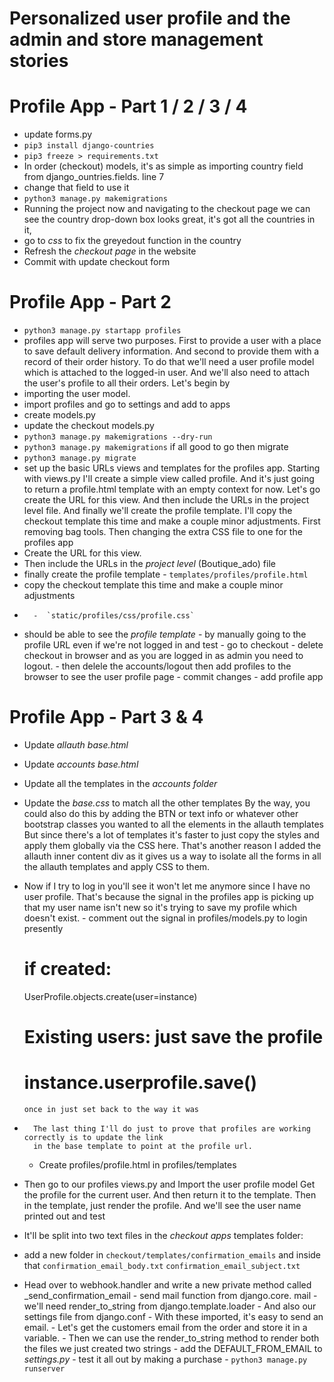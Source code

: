 # Personalized user profile and the admin and store management stories
# Profile App - Part 1 / 2 / 3 / 4
-  update forms.py
- `pip3 install django-countries`
- `pip3 freeze > requirements.txt`
-    In order (checkout) models, it's as simple as importing country field from django_ountries.fields.  line 7
-    change that field to use it
-   `python3 manage.py makemigrations`
-   Running the project now and navigating to the checkout page
    we can see the country drop-down box looks great, it's got all the countries in it,
-   go to *css* to fix the greyedout function in the country 
-   Refresh the *checkout page* in the website
-   Commit with update checkout form
#   Profile App - Part 2
-   `python3 manage.py startapp profiles`
-   profiles app will serve two purposes.
        First to provide a user with a place to
        save default delivery information.
        And second to provide them with a record of their order history.
        To do that we'll need a user profile model which is attached to the logged-in user.
        And we'll also need to attach the user's profile to all their orders.
        Let's begin by 
-   importing the user model.
-   import profiles and go to settings and add to apps
-   create models.py
-   update the checkout models.py
-   `python3 manage.py makemigrations --dry-run`
-   `python3 manage.py makemigrations`  if all good to go then migrate
-   `python3 manage.py migrate`
-   set up the basic URLs views and templates for the profiles app.
        Starting with views.py I'll create a simple view called profile.
        And it's just going to return a profile.html template with an empty context for now.
        Let's go create the URL for this view.
        And then include the URLs in the project level file.
        And finally we'll create the profile template.
        I'll copy the checkout template this time and make a couple minor adjustments.
        First removing bag tools.
        Then changing the extra CSS file to one for the profiles app
-   Create the URL for this view.
-   Then include the URLs in the *project level* (Boutique_ado) file
- finally create the profile template 
        - `templates/profiles/profile.html`
-   copy the checkout template this time and make a couple minor adjustments
-       -  `static/profiles/css/profile.css`
-   should be able to see the *profile template*
            - by manually going to the profile URL even if we're not logged in and test
            - go to checkout - delete checkout in browser and as you are logged in as admin you need to logout.
            - then delele the accounts/logout then add profiles to the browser to see the user profile page
            - commit changes - add profile app
# Profile App - Part 3 & 4
 -  Update *allauth base.html*
 -  Update *accounts base.html*
 -  Update all the templates in the *accounts folder*
 -  Update the *base.css* to match all the other templates
    By the way, you could also do this by adding the BTN or text info
        or whatever other bootstrap classes you wanted to all the elements in the allauth templates
        But since there's a lot of templates it's faster to just copy the styles
        and apply them globally via the CSS here.
        That's another reason I added the allauth inner content div as it gives us a way to isolate all the forms
        in all the allauth templates and apply CSS to them.
-   Now if I try to log in you'll see it won't let me anymore since I have no user profile.
        That's because the signal in the profiles app is picking up that my user name isn't new
        so it's trying to save my profile which doesn't exist.
        -    comment out the signal in profiles/models.py to login presently
    # if created:
    UserProfile.objects.create(user=instance)
    # Existing users: just save the profile
    # instance.userprofile.save()
        once in just set back to the way it was
-       The last thing I'll do just to prove that profiles are working correctly is to update the link
        in the base template to point at the profile url.
    -   Create profiles/profile.html in profiles/templates
-   Then go to our profiles views.py and Import the user profile model
        Get the profile for the current user. And then return it to the template.
        Then in the template, just render the profile.
        And we'll see the user name printed out and test





-   It'll be split into two text files in the *checkout apps* templates folder:
-   add a new folder in `checkout/templates/confirmation_emails` and inside that `confirmation_email_body.txt`
                        `confirmation_email_subject.txt`

-  Head over to webhook.handler and write a new private method called _send_confirmation_email
        -  send mail function from django.core. mail
        -    we'll need render_to_string from django.template.loader
        -   And also our settings file from django.conf
        -   With these imported, it's easy to send an email.
        -   Let's get the customers email from the order and store it in a variable.
        -   Then we can use the render_to_string method to render both the files we just created two strings
        -   add the DEFAULT_FROM_EMAIL to *settings.py*
        -   test it all out by making a purchase - `python3 manage.py runserver`